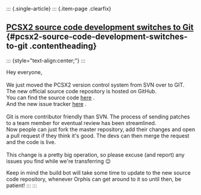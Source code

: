::: {.single-article}
::: {.item-page .clearfix}
## [PCSX2 source code development switches to Git](/256-pcsx2-source-switches-to-git.html) {#pcsx2-source-code-development-switches-to-git .contentheading}

::: {style="text-align:center;"}
:::

Hey everyone,\
\
We just moved the PCSX2 version control system from SVN over to GIT.\
The new official source code repository is hosted on GitHub.\
You can find the source code [here](https://github.com/PCSX2/pcsx2) .\
And the new issue tracker [here](https://github.com/PCSX2/pcsx2/issues)
.\
\
Git is more contributor friendly than SVN. The process of sending
patches to a team member for eventual review has been streamlined.\
Now people can just fork the master repository, add their changes and
open a pull request if they think it\'s good. The devs can then merge
the request and the code is live.\
\
This change is a pretty big operation, so please excuse (and report) any
issues you find while we\'re transferring
😉

Keep in mind the build bot will take some time to update to the new
source code repository, whenever Orphis can get around to it so until
then, be patient!
:::
:::
